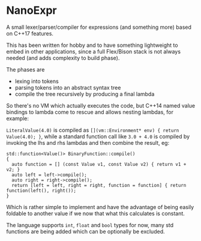 # NanoExpr

A small lexer/parser/compiler for expressions (and something more) based on C++17 features.

This has been written for hobby and to have something lightweight to embed in other applications, since a full Flex/Bison stack is not always needed (and adds complexity to build phase).

The phases are
* lexing into tokens
* parsing tokens into an abstract syntax tree
* compile the tree recursively by producing a final lambda

So there's no VM which actually executes the code, but C++14 named value bindings to lambda come to rescue and allows nesting lambdas, for example:

`LiteralValue(4.0)` is compiled as `[](vm::Environment* env) { return Value(4.0); }`, while a standard function call like `3.0 + 4.0` is compiled by invoking the lhs and rhs lambdas and then combine the result, eg:

    std::function<Value()> BinaryFunction::compile()
    {
      auto function = [] (const Value v1, const Value v2) { return v1 + v2; }
      auto left = left->compile();
      auto right = right->compile();
      return [left = left, right = right, function = function] { return function(left(), right());
    }
    
Which is rather simple to implement and have the advantage of being easily foldable to another value if we now that what this calculates is constant.

The language supports `int`, `float` and `bool` types for now, many std functions are being added which can be optionally be excluded.
